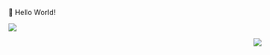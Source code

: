 👋   Hello World!    	

[![](https://github.niyoubinga.cn/api?username=Lifeng-Lv&count_private=true&show_icons=true&theme=graywhite&hide_border=true&hide=stars&hide_title=true&line_height=21&text_color=000&icon_color=000&bg_color=0,ea6161,ffc64d,fffc4d,52fa5a&theme=graywhite)](https://api.se7h.cn/api/python)
  
	








<div align="right">
<img src=https://komarev.com/ghpvc/?username=Lv-Lifeng&color=orange&style=flat&label=PV />
</div>












<!--- &hide=stars,commits,prs,issues,contribs --->
<!---
[![Top Langs](https://github-readme-stats.vercel.app/api/top-langs/?username=Lifeng-Lv&layout=compact)](https://github.com/anuraghazra/github-readme-stats)
--->

<!---
Lv-lifeng/Lv-lifeng is a ✨ special ✨ repository because its `README.md` (this file) appears on your GitHub profile.
You can click the Preview link to take a look at your changes.
--->
